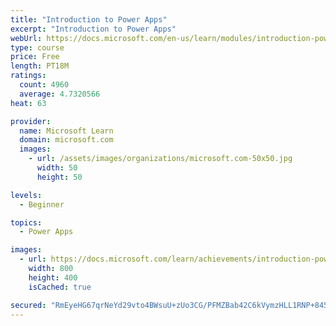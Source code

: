 ```yaml
---
title: "Introduction to Power Apps"
excerpt: "Introduction to Power Apps"
webUrl: https://docs.microsoft.com/en-us/learn/modules/introduction-power-apps/
type: course
price: Free
length: PT18M
ratings:
  count: 4960
  average: 4.7320566
heat: 63

provider:
  name: Microsoft Learn
  domain: microsoft.com
  images:
    - url: /assets/images/organizations/microsoft.com-50x50.jpg
      width: 50
      height: 50

levels:
  - Beginner

topics:
  - Power Apps

images:
  - url: https://docs.microsoft.com/learn/achievements/introduction-power-apps-social.png
    width: 800
    height: 400
    isCached: true

secured: "RmEyeHG67qrNeYd29vto4BWsuU+zUo3CG/PFMZBab42C6kVymzHLL1RNP+845aarLUhJR6se1SVgZuuHykjrY4laPDlb03R7sLDZc7U4LNWhMXU7Ll/SRmjySt7Dl9j848V+jddBvjx8WC4UsGZHKBU3dijYN5cN4Zl3ljqQ1soxaox/uDjVFi0yHTxueXp4O/IxgkdDmmw0y8YXT3hlpS9MtXQBc1HAh7Pp5M2kR5jUOHWwe6lR2ETx9Bolt3xZ5S1B/Tf+7AoPlXzlvtdTjDaf53jXwVY9VNbUJ9upg6Bp49w1XLfgrW3efKDEwKNLt4mzDZO1cXtD8vqpZriITxPBSr2zs8R0fxzE9Bc953rvwiTI08iG1ikSKN6+7nLuFFchrTkhGObIucQyI2o2r4Jb67c9KUYhgGm6U3Rp+tc=;PS9n0oIPe5lLijRkPP9prg=="
---
```


